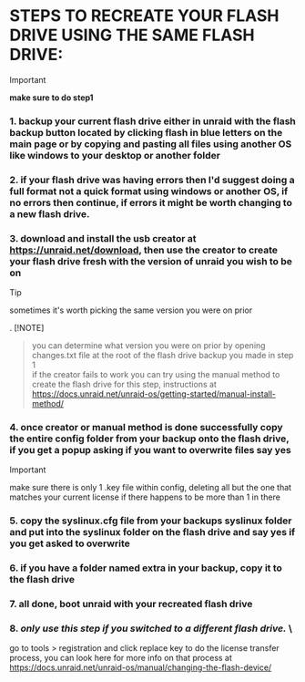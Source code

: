# STEPS TO RECREATE YOUR FLASH DRIVE USING THE SAME FLASH DRIVE:

> [!IMPORTANT]
> **make sure to do step1**

### 1. backup your current flash drive either in unraid with the flash backup button located by clicking flash in blue letters on the main page or by copying and pasting all files using another OS like windows to your desktop or another folder
### 2. if your flash drive was having errors then I'd suggest doing a full format not a quick format using windows or another OS, if no errors then continue, if errors it might be worth changing to a new flash drive.
### 3. download and install the usb creator at https://unraid.net/download, then use the creator to create your flash drive fresh with the version of unraid you wish to be on 
> [!TIP]
> sometimes it's worth picking the same version you were on prior

. [!NOTE]
> you can determine what version you were on prior by opening changes.txt file at the root of the flash drive backup you made in step 1 \
> if the creator fails to work you can try using the manual method to create the flash drive for this step, instructions at \
https://docs.unraid.net/unraid-os/getting-started/manual-install-method/
### 4. once creator or manual method is done successfully copy the entire config folder from your backup onto the flash drive, if you get a popup asking if you want to overwrite files say yes
> [!IMPORTANT]
> make sure there is only 1 .key file within config, deleting all but the one that matches your current license if there happens to be more than 1 in there
### 5. copy the syslinux.cfg file from your backups syslinux folder and put into the syslinux folder on the flash drive and say yes if you get asked to overwrite
### 6. if you have a folder named extra in your backup, copy it to the flash drive
### 7. all done, boot unraid with your recreated flash drive
### 8. ***only use this step if you switched to a different flash drive.*** \
go to tools > registration and click replace key to do the license transfer process, you can look here for more info on that process at\
https://docs.unraid.net/unraid-os/manual/changing-the-flash-device/
